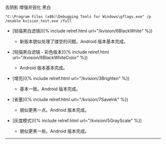 <script src="{{ "/assets/jquery-3.5.1.min.js" | prepend: site.baseurl }}"></script>
<script type="text/javascript" src="{{ "/assets/blog.js" | prepend: site.baseurl }}"></script>

去阴影
增强并锐化
黑白

```
"C:\Program Files (x86)\Debugging Tools for Windows\gflags.exe" /p /enable kvision_test.exe /full
```

* [轻描黑白滤镜]({% include relref.html url="/kvision/6BlackWhite" %})
    * 新版本貌似处理了镂空的问题。Android 版本基本完成。
* [轻描黑白滤镜 - 彩色版本]({% include relref.html url="/kvision/6BlackWhiteColor" %})
    * Android 版本基本完成。

* [增亮]({% include relref.html url="/kvision/3Brighten" %})
    * 基本一致。Android 版本完成。
* [省墨]({% include relref.html url="/kvision/7SaveInk" %})
    * 貌似更黑一点。Android 版本完成。
* [灰度模式]({% include relref.html url="/kvision/5GrayScale" %})
    * 貌似更黑一些。Android 版本完成。



<hr class='reviewline'/>
<p class='reviewtip'><script type='text/javascript' src='{% include relref.html url="/assets/reviewjs/kvision/README.md.js" %}'></script></p>
